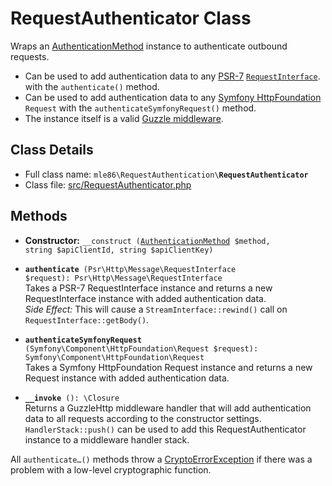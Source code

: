 # RequestAuthenticator Class

Wraps an [AuthenticationMethod] instance to authenticate outbound requests.

- Can be used to add authentication data to any [PSR-7](https://www.php-fig.org/psr/psr-7/)
  [`RequestInterface`](https://github.com/php-fig/http-message/blob/master/src/RequestInterface.php).
  with the `authenticate()` method.
- Can be used to add authentication data to any [Symfony HttpFoundation](https://symfony.com/doc/current/components/http_foundation.html) `Request`
  with the `authenticateSymfonyRequest()` method.
- The instance itself is a valid [Guzzle middleware](http://docs.guzzlephp.org/en/stable/handlers-and-middleware.html).

[Exceptions]: Exceptions.md
[KeyRepository]: Class_KeyRepository.md
[AuthenticationMethod]: Class_AuthenticationMethod.md
[RequestAuthenticator]: Class_RequestAuthenticator.md
[RequestVerifier]: Class_RequestVerifier.md
[RequestInfo]: Class_RequestInfo.md


## Class Details

* Full class name: <code>mle86\\RequestAuthentication\\<b>RequestAuthenticator</b></code>
* Class file: [src/RequestAuthenticator.php](../src/RequestAuthenticator.php)


## Methods

* **Constructor:** <code>\_\_construct ([AuthenticationMethod] $method, string $apiClientId, string $apiClientKey)</code>

* <code><b>authenticate</b> (Psr\Http\Message\RequestInterface $request): Psr\Http\Message\RequestInterface</code>  
    Takes a PSR-7 RequestInterface instance
    and returns a new RequestInterface instance with added authentication data.  
    _Side Effect:_ This will cause a `StreamInterface::rewind()` call on `RequestInterface::getBody()`.  

* <code><b>authenticateSymfonyRequest</b> (Symfony\Component\HttpFoundation\Request $request): Symfony\Component\HttpFoundation\Request</code>  
    Takes a Symfony HttpFoundation Request instance
    and returns a new Request instance with added authentication data.

* <code><b>\_\_invoke</b> (): \Closure</code>  
    Returns a GuzzleHttp middleware handler
    that will add authentication data to all requests
    according to the constructor settings.  
    `HandlerStack::push()` can be used to add this RequestAuthenticator instance to a middleware handler stack.

All `authenticate…()` methods throw a [CryptoErrorException][Exceptions] if there was a problem with a low-level cryptographic function.

